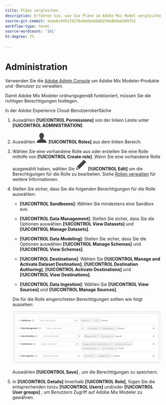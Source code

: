 ```yaml
---
title: Pläne vergleichen
description: Erfahren Sie, wie Sie Pläne im Adobe Mix Model vergleichen.
source-git-commit: 1eaebc6f6178270a9e8aebb6b250e0b0a6289f52
workflow-type: tm+mt
source-wordcount: '161'
ht-degree: 7%

---
```



# Administration

Verwenden Sie die [Adobe Admin Console](https://helpx.adobe.com/de/enterprise/using/admin-console.html) um Adobe Mix Modeler-Produkte und -Benutzer zu verwalten.

Damit Adobe Mix Modeler ordnungsgemäß funktioniert, müssen Sie die richtigen Berechtigungen festlegen.

In der Adobe Experience Cloud-Benutzeroberfläche

1. Auswählen **[!UICONTROL Permissions]** von der linken Leiste unter **[!UICONTROL ADMINISTRATION]**.

1. Auswählen ![Person](assets/icons/User.svg) **[!UICONTROL Roles]** aus dem linken Bereich.

1. Wählen Sie eine vorhandene Rolle aus oder erstellen Sie eine Rolle mithilfe von **[!UICONTROL Create role]**. Wenn Sie eine vorhandene Rolle ausgewählt haben, wählen Sie ![Bearbeiten](assets/icons/Edit.svg) **[!UICONTROL Edit]** um die Berechtigungen für die Rolle zu bearbeiten. Siehe [Rollen verwalten](https://helpx.adobe.com/de/enterprise/using/admin-console.html) für weitere Informationen.

1. Stellen Sie sicher, dass Sie die folgenden Berechtigungen für die Rolle auswählen:

   * **[!UICONTROL Sandboxes]**: Wählen Sie mindestens eine Sandbox aus.

   * **[!UICONTROL Data Management]**: Stellen Sie sicher, dass Sie die Optionen auswählen **[!UICONTROL View Datasets]** und **[!UICONTROL Manage Datasets]**.

   * **[!UICONTROL Data Modeling]**: Stellen Sie sicher, dass Sie die Optionen auswählen **[!UICONTROL Manage Schemas]** und **[!UICONTROL View Schemas]**.

   * **[!UICONTROL Destinations]**: Wählen Sie **[!UICONTROL Manage and Activate Dataset Destination]**, **[!UICONTROL Destination Authoring]**, **[!UICONTROL Activate Destinations]** und **[!UICONTROL View Destinations]**.

   * **[!UICONTROL Data Ingestion]**: Wählen Sie **[!UICONTROL View Sources]** und **[!UICONTROL Manage Sources]**.

   Die für die Rolle eingerichteten Berechtigungen sollten wie folgt aussehen:

   ![Berechtigungen](assets/permissions.png)

   Auswählen **[!UICONTROL Save]** , um die Berechtigungen zu speichern.

1. In **[!UICONTROL Details]** Innerhalb **[!UICONTROL Role]**, fügen Sie die entsprechenden hinzu **[!UICONTROL Users]** und/oder **[!UICONTROL User groups]** , um Benutzern Zugriff auf Adobe Mix Modeler zu gewähren.

